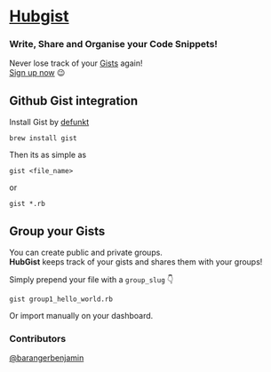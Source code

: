 # [Hubgist](http://www.hubgist.com/)
### Write, Share and Organise your Code Snippets!
Never lose track of your [Gists](https://gist.github.com/) again! <br>
[Sign up now](http://www.hubgist.com/users/sign_up) :wink:

## Github Gist integration
Install Gist by [defunkt](https://github.com/defunkt/gist)

```
brew install gist
```

Then its as simple as 

```
gist <file_name>
```
or
```
gist *.rb
```

## Group your Gists

You can create public and private groups. <br>
**HubGist** keeps track of your gists and shares them with your groups!

Simply prepend your file with a ```group_slug``` :point_down:
```
gist group1_hello_world.rb
```
Or import manually on your dashboard.


### Contributors
<a href="https://github.com/barangerbenjamin" target="_blank">@barangerbenjamin</a>
